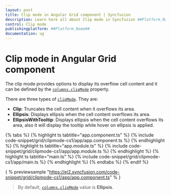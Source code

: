 ```yaml
---
layout: post
title: Clip mode in Angular Grid component | Syncfusion
description: Learn here all about Clip mode in Syncfusion ##Platform_Name## Grid component of Syncfusion Essential JS 2 and more.
control: Clip mode 
publishingplatform: ##Platform_Name##
documentation: ug
---
```


# Clip mode in Angular Grid component

The clip mode provides options to display its overflow cell content and it can be defined
by the [`columns.clipMode`](../../api/grid/column/#clipmode) property.

There are three types of [`clipMode`](../../api/grid/column/#clipmode). They are:

* **Clip**: Truncates the cell content when it overflows its area.
* **Ellipsis**: Displays ellipsis when the cell content overflows its area.
* **EllipsisWithTooltip**: Displays ellipsis when the cell content overflows its area,
also it will display the tooltip while hover on ellipsis is applied.

{% tabs %}
{% highlight ts tabtitle="app.component.ts" %}
{% include code-snippet/grid/clipmode-cs1/app/app.component.ts %}
{% endhighlight %}
{% highlight ts tabtitle="app.module.ts" %}
{% include code-snippet/grid/clipmode-cs1/app/app.module.ts %}
{% endhighlight %}
{% highlight ts tabtitle="main.ts" %}
{% include code-snippet/grid/clipmode-cs1/app/main.ts %}
{% endhighlight %}
{% endtabs %}
{% endif %}
  
{ % previewsample "https://ej2.syncfusion.com/code-snippet/grid/clipmode-cs1/app/app.component.ts" % }

>By default, [`columns.clipMode`](../../api/grid/column/#clipmode) value is **Ellipsis**.